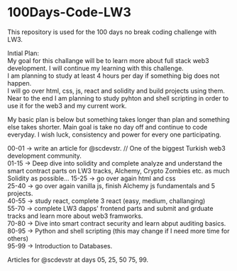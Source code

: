 # 100Days-Code-LW3
This repository is used for the 100 days no break coding challenge with LW3. 

Inıtial Plan:  
My goal for this challange will be to learn more about full stack web3 development. I will continue my learning with this challenge.  
I am planning to study at least 4 hours per day if something big does not happen.  
I will go over html, css, js, react and solidity and build projects using them.  
Near to the end I am planning to study pyhton and shell scripting in order to use it for the web3 and my current work.  

My basic plan is below but something takes longer than plan and something else takes shorter. Main goal is take no day off and continue to code everyday. 
I wish luck, consistency and power for every one participating.  

00-01 -> write an article for @scdevstr. // One of the biggest Turkish web3 development community.  
01-15 -> Deep dive into solidity and complete analyze and understand the smart contract parts on LW3 tracks, Alchemy, Crypto Zombies etc. as much Solidity as possible...
15-25 -> go over again html and css  
25-40 -> go over again vanilla js, finish Alchemy js fundamentals and 5 projects.  
40-55 -> study react, complete 3 react (easy, medium, challanging)  
55-70 -> complete LW3 dapps' frontend parts and submit and grduate tracks and learn more about web3 framworks.  
70-80 -> Dive into smart contract security and learn abput auditing basics.  
80-95 -> Python and shell scripting (this may change if I need more time for others)  
95-99 -> Introduction to Databases.  

Articles for @scdevstr at days 05, 25, 50 75, 99.  
